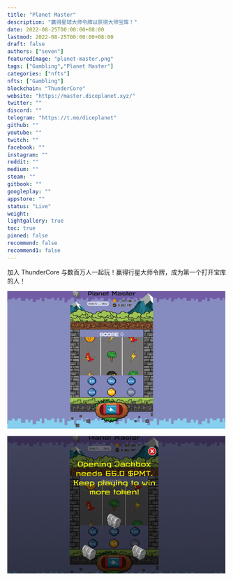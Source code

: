 ```yaml
---
title: "Planet Master"
description: "赢得星球大师令牌以获得大师宝库！"
date: 2022-08-25T00:00:00+08:00
lastmod: 2022-08-25T00:00:00+08:00
draft: false
authors: ["seven"]
featuredImage: "planet-master.png"
tags: ["Gambling","Planet Master"]
categories: ["nfts"]
nfts: ["Gambling"]
blockchain: "ThunderCore"
website: "https://master.diceplanet.xyz/"
twitter: ""
discord: ""
telegram: "https://t.me/diceplanet"
github: ""
youtube: ""
twitch: ""
facebook: ""
instagram: ""
reddit: ""
medium: ""
steam: ""
gitbook: ""
googleplay: ""
appstore: ""
status: "Live"
weight: 
lightgallery: true
toc: true
pinned: false
recommend: false
recommend1: false
---
```

加入 ThunderCore 与数百万人一起玩！赢得行星大师令牌，成为第一个打开宝库的人！

![game](1661304747954.jpg)

![game](1661304756432.jpg)